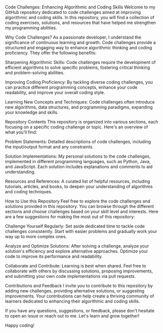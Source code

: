 Code Challenges: Enhancing Algorithmic and Coding Skills
Welcome to my GitHub repository dedicated to code challenges aimed at improving algorithmic and coding skills. In this repository, you will find a collection of coding exercises, solutions, and resources that have helped me strengthen my programming abilities.

Why Code Challenges?
As a passionate developer, I understand the significance of continuous learning and growth. Code challenges provide a structured and engaging way to enhance algorithmic thinking and coding proficiency. They offer the following benefits:

Sharpening Algorithmic Skills: Code challenges require the development of efficient algorithms to solve specific problems, fostering critical thinking and problem-solving abilities.

Improving Coding Proficiency: By tackling diverse coding challenges, you can practice different programming concepts, enhance your code readability, and improve your overall coding style.

Learning New Concepts and Techniques: Code challenges often introduce new algorithms, data structures, and programming paradigms, expanding your knowledge and skills.

Repository Contents
This repository is organized into various sections, each focusing on a specific coding challenge or topic. Here's an overview of what you'll find:

Problem Statements: Detailed descriptions of code challenges, including the input/output format and any constraints.

Solution Implementations: My personal solutions to the code challenges, implemented in different programming languages, such as Python, Java, and JavaScript. Each solution includes explanations and comments to aid understanding.

Resources and References: A curated list of helpful resources, including tutorials, articles, and books, to deepen your understanding of algorithms and coding techniques.

How to Use this Repository
Feel free to explore the code challenges and solutions provided in this repository. You can browse through the different sections and choose challenges based on your skill level and interests. Here are a few suggestions for making the most out of this repository:

Challenge Yourself Regularly: Set aside dedicated time to tackle code challenges consistently. Start with easier problems and gradually work your way up to more complex ones.

Analyze and Optimize Solutions: After solving a challenge, analyze your solution's efficiency and explore alternative approaches. Optimize your code to improve its performance and readability.

Collaborate and Contribute: Learning is best when shared. Feel free to collaborate with others by discussing solutions, proposing improvements, and submitting your own code implementations via pull requests.

Contributions and Feedback
I invite you to contribute to this repository by adding new challenges, providing alternative solutions, or suggesting improvements. Your contributions can help create a thriving community of learners dedicated to enhancing their algorithmic and coding skills.

If you have any questions, suggestions, or feedback, please don't hesitate to open an issue or reach out to me. Let's learn and grow together!

Happy coding!
